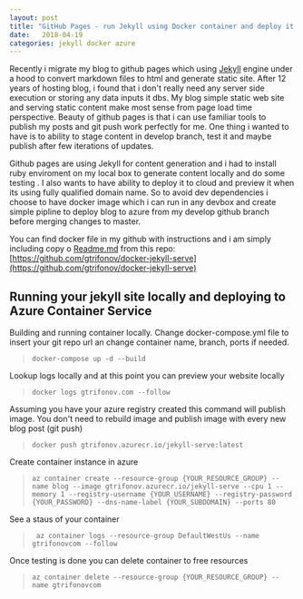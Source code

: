 ```yaml
---
layout: post
title: "GitHub Pages - run Jekyll using Docker container and deploy it using Azure Container Instances"
date:   2018-04-19 
categories: jekyll docker azure
---
```


Recently i migrate my blog to github pages which using [Jekyll](https://github.com/jekyll/jekyll) engine under a hood to convert markdown files to html and generate static site. After 12 years of hosting blog,  i found that i don't really need any server side execution or storing any data inputs it dbs. My blog simple static web site and serving static content make most sense from page load time perspective.
Beauty of github pages is that i can use familiar tools to publish my posts and git push work perfectly for me. One thing i wanted to have is to ability to stage content in develop branch, test it and maybe publish after few iterations of updates.

Github pages are using Jekyll for content generation and i had to install ruby enviroment on my local box to generate content locally and do some testing . I also wants to have ability to deploy it to cloud and preview it when its using fully qualified domain name. So to avoid dev dependencies i choose to have docker image which i can run in any devbox and create simple pipline to deploy blog to azure from my develop github branch before merging changes to master.

You can find docker file in my github with instructions and i am simply including copy o [Readme.md](https://github.com/gtrifonov/docker-jekyll-serve/blob/master/README.md) from this repo:
[https://github.com/gtrifonov/docker-jekyll-serve](https://github.com/gtrifonov/docker-jekyll-serve)

## Running your jekyll site locally and deploying to Azure Container Service

Building and running container locally. Change docker-compose.yml file to insert your git repo url an change container name, branch, ports if needed.

> `docker-compose up -d --build`

Lookup logs locally and at this point you can preview your website locally

> `docker logs gtrifonov.com --follow`

Assuming you have your azure registry created this command will publish image. You don't need to rebuild image and publish image with every new blog post (git push)

> `docker push gtrifonov.azurecr.io/jekyll-serve:latest`

Create container instance in azure

> `az container create --resource-group {YOUR_RESOURCE_GROUP} --name blog --image gtrifonov.azurecr.io/jekyll-serve --cpu 1 --memory 1 --registry-username {YOUR_USERNAME} --registry-password {YOUR_PASSWORD} --dns-name-label {YOUR_SUBDOMAIN} --ports 80`

See a staus of your container

> ` az container logs --resource-group DefaultWestUs --name gtrifonovcom --follow`

Once testing is done you can delete container to free resources

> `az container delete --resource-group {YOUR_RESOURCE_GROUP} --name gtrifonovcom`